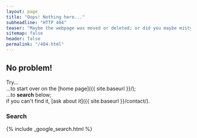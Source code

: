 ```yaml
---
layout: page
title: "Oops! Nothing here..."
subheadline: "HTTP 404"
teaser: "Maybe the webpage was moved or deleted; or did you maybe mistype the link?"
sitemap: false
header: false
permalink: "/404.html"
---
```

## No problem!

Try...  
...to start over on the [home page]({{ site.baseurl }}/);  
...to **search** below;  
if you can't find it, [ask about it]({{ site.baseurl }}/contact/).

### Search

{% include _google_search.html %}
